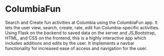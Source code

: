 # ColumbiaFun
Search and Create fun activities at Columbia using the ColumbiaFun app. 
It lets the user view, search, create, rate, edit fun Columbia-specific activities. 
Using Flask on the backend to saved data on the server and JS,Bootstrap, HTML, and CSS on the frontend, this is a highly interactive app which includes additions and edits by the user.
It implements a navbar functionality for increased ease of access and navigation for the user.
